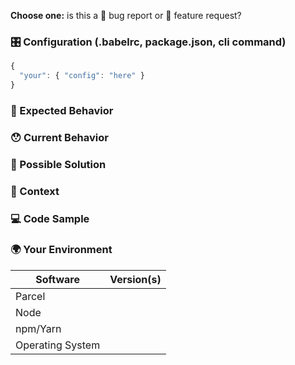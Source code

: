 <!---
Thanks for filing an issue 😄 ! Before you submit, please read the following:

Search open/closed issues before submitting since someone might have asked the same thing before!
-->

**Choose one:** is this a 🐛 bug report or 🙋 feature request?

<!--- Provide a general summary of the issue in the title above -->

### 🎛 Configuration (.babelrc, package.json, cli command)

<!--- If describing a bug, tell us what your babel configuration looks like -->

```js
{
  "your": { "config": "here" }
}
```

### 🤔 Expected Behavior

<!--- If you're describing a bug, tell us what should happen -->

<!--- If you're suggesting a change/improvement, tell us how it should work -->

### 😯 Current Behavior

<!--- If describing a bug, tell us what happens instead of the expected behavior -->

<!--- If you are seeing an error, please include the full error message and stack trace -->

<!--- If suggesting a change/improvement, explain the difference from current behavior -->

### 💁 Possible Solution

<!--- Not obligatory, but suggest a fix/reason for the bug, -->

<!--- or ideas how to implement the addition or change -->

### 🔦 Context

<!--- How has this issue affected you? What are you trying to accomplish? -->

<!--- Providing context helps us come up with a solution that is most useful in the real world -->

### 💻 Code Sample

<!-- If you are seeing an error, please provide a code repository, gist or sample files to reproduce the issue -->

### 🌍 Your Environment

<!--- Include as many relevant details about the environment you experienced the bug in -->

| Software         | Version(s) |
| ---------------- | ---------- |
| Parcel           |
| Node             |
| npm/Yarn         |
| Operating System |

<!-- Love parcel? Please consider supporting our collective:
👉  https://opencollective.com/parcel/donate -->

